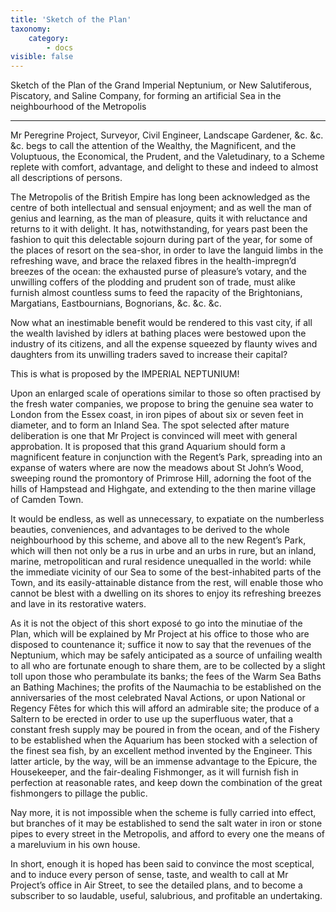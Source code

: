 ```yaml
---
title: 'Sketch of the Plan'
taxonomy:
    category:
        - docs
visible: false
---
```



Sketch of the Plan of the Grand Imperial Neptunium, or New Salutiferous, Piscatory, and Saline Company, for forming an artificial Sea in the neighbourhood of the Metropolis

---

Mr Peregrine Project, Surveyor, Civil Engineer, Landscape Gardener, &c. &c. &c. begs to call the attention of the Wealthy, the Magnificent, and the Voluptuous, the Economical, the Prudent, and the Valetudinary, to a Scheme replete with comfort, advantage, and delight to these and indeed to almost all descriptions of persons.

The Metropolis of the British Empire has long been acknowledged as the centre of both intellectual and sensual enjoyment; and as well the man of genius and learning, as the man of pleasure, quits it with reluctance and returns to it with delight. It has, notwithstanding, for years past been the fashion to quit this delectable sojourn during part of the year, for some of the places of resort on the sea-shor, in order to lave the languid limbs in the refreshing wave, and brace the relaxed fibres in the health-impregn’d breezes of the ocean: the exhausted purse of pleasure’s votary, and the unwilling coffers of the plodding and prudent son of trade, must alike furnish almost countless sums to feed the rapacity of the Brightonians, Margatians, Eastbournians, Bognorians, &c. &c. &c. 

Now what an inestimable benefit would be rendered to this vast city, if all the wealth lavished by idlers at bathing places were bestowed upon the industry of its citizens, and all the expense squeezed by flaunty wives and daughters from its unwilling traders saved to increase their capital?  

This is what is proposed by the IMPERIAL NEPTUNIUM!

Upon an enlarged scale of operations similar to those so often practised by the fresh water companies, we propose to bring the genuine sea water to London from the Essex coast, in iron pipes of about six or seven feet in diameter, and to form an Inland Sea. The spot selected after mature deliberation is one that Mr Project is convinced will meet with general approbation. It is proposed that this grand Aquarium should form a magnificent feature in conjunction with the Regent’s Park, spreading into an expanse of waters where are now the meadows about St John’s Wood, sweeping round the promontory of Primrose Hill, adorning the foot of the hills of Hampstead and Highgate, and extending to the then marine village of Camden Town.  

It would be endless, as well as unnecessary, to expatiate on the numberless beauties, conveniences, and advantages to be derived to the whole neighbourhood by this scheme, and above all to the new Regent’s Park, which will then not only be a rus in urbe and an urbs in rure, but an inland, marine, metropolitican and rural residence unequalled in the world: while the immediate vicinity of our Sea to some of the best-inhabited parts of the Town, and its easily-attainable distance from the rest, will enable those who cannot be blest with a dwelling on its shores to enjoy its refreshing breezes and lave in its restorative waters.

As it is not the object of this short exposé to go into the minutiae of the Plan, which will be explained by Mr Project at his office to those who are disposed to countenance it; suffice it now to say that the revenues of the Neptunium, which may be safely anticipated as a source of unfailing wealth to all who are fortunate enough to share them, are to be collected by a slight toll upon those who perambulate its banks; the fees of the Warm Sea Baths an Bathing Machines; the profits of the Naumachia to be established on the anniversaries of the most celebrated Naval Actions, or upon National or Regency Fêtes for which this will afford an admirable site; the produce of a Saltern to be erected in order to use up the superfluous water, that a constant fresh supply may be poured in from the ocean, and of the Fishery to be established when the Aquarium has been stocked with a selection of the finest sea fish, by an excellent method invented by the Engineer. This latter article, by the way, will be an immense advantage to the Epicure, the Housekeeper, and the fair-dealing Fishmonger, as it will furnish fish in perfection at reasonable rates, and keep down the combination of the great fishmongers to pillage the public.

Nay more, it is not impossible when the scheme is fully carried into effect, but branches of it may be established to send the salt water in iron or stone pipes to every street in the Metropolis, and afford to every one the means of a mareluvium in his own house.

In short, enough it is hoped has been said to convince the most sceptical, and to induce every person of sense, taste, and wealth to call at Mr Project’s office in Air Street, to see the detailed plans, and to become a subscriber to so laudable, useful, salubrious, and profitable an undertaking.
